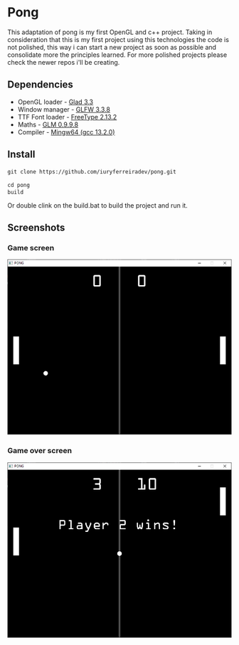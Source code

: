# Pong

This adaptation of pong is my first OpenGL and c++ project. Taking in consideration
that this is my first project using this technologies the code is not polished,
this way i can start a new project as soon as possible and consolidate more the
principles learned. For more polished projects please check the newer repos i'll
be creating.

## Dependencies

- OpenGL loader - [Glad 3.3](https://glad.dav1d.de/)
- Window manager - [GLFW 3.3.8](https://www.glfw.org/)
- TTF Font loader - [FreeType 2.13.2](https://github.com/ubawurinna/freetype-windows-binaries)
- Maths - [GLM 0.9.9.8](https://github.com/g-truc/glm)
- Compiler - [Mingw64 (gcc 13.2.0)](https://winlibs.com/)

## Install

```
git clone https://github.com/iuryferreiradev/pong.git
```

```
cd pong
build
```

Or double clink on the build.bat to build the project and run it.

## Screenshots

### Game screen
![pong_01](screenshots/pong_01.png)

### Game over screen
![pong_02](screenshots/pong_02.png)